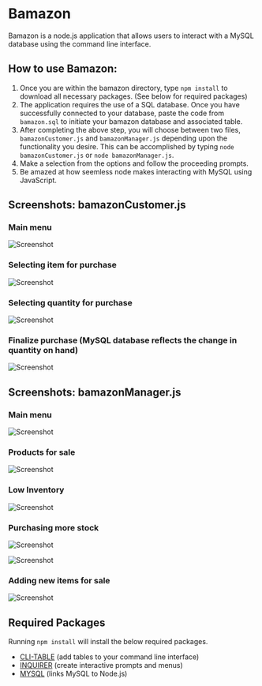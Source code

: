 # Bamazon

Bamazon is a node.js application that allows users to interact with a MySQL database using the command line interface.

## How to use Bamazon:

1. Once you are within the bamazon directory, type `npm install` to download all necessary packages. (See below for required packages)
2. The application requires the use of a SQL database. Once you have successfully connected to your database, paste the code from `bamazon.sql` to initiate your bamazon database and associated table.
3. After completing the above step, you will choose between two files, `bamazonCustomer.js` and `bamazonManager.js` depending upon the functionality you desire. This can be accomplished by typing `node bamazonCustomer.js` or `node bamazonManager.js`.
4. Make a selection from the options and follow the proceeding prompts.
5. Be amazed at how seemless node makes interacting with MySQL using JavaScript.

## Screenshots: bamazonCustomer.js
### Main menu

![Screenshot](/bamazonCustomer01.png)

### Selecting item for purchase

![Screenshot](/bamazonCustomer02.png)

### Selecting quantity for purchase

![Screenshot](/bamazonCustomer03.png)

### Finalize purchase (MySQL database reflects the change in quantity on hand)

![Screenshot](/bamazonCustomer04.png)

## Screenshots: bamazonManager.js
### Main menu

![Screenshot](/bamazonManager01.png)

### Products for sale

![Screenshot](/bamazonManager02.png)

### Low Inventory

![Screenshot](/bamazonManager03.png)

### Purchasing more stock

![Screenshot](/bamazonManager04.png)

![Screenshot](/bamazonManager05.png)

### Adding new items for sale 

![Screenshot](/bamazonManager06.png)

## Required Packages
Running `npm install` will install the below required packages.

- [CLI-TABLE](https://www.npmjs.com/package/cli-table) (add tables to your command line interface)
- [INQUIRER](https://www.npmjs.com/package/inquirer) (create interactive prompts and menus)
- [MYSQL](https://www.npmjs.com/package/mysql) (links MySQL to Node.js)
